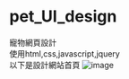 # pet_UI_design
寵物網頁設計<br>
使用html,css,javascript,jquery<br>
以下是設計網站首頁
![image](https://github.com/shine40215/pet_UI_design/blob/master/1596774293801.jpg)

